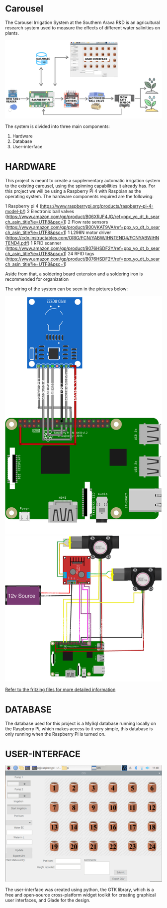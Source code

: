 # Carousel

The Carousel Irrigation System at the Southern Arava R&D is an agricultural research system used to measure the effects of different water salinities on plants.

![Flow chart](/Images/Flow_Chart.png)


The system is divided into three main components:
   1. Hardware 
   2. Database 
   3. User-interface 
   
# HARDWARE

This project is meant to create a supplementary automatic irrigation system to the existing carousel, using the spinning capabilities it already has. For this project we will be using a Raspberry Pi 4 with Raspbian as the operating system. The hardware components required are the following: 

   1 Raspberry pi 4 (https://www.raspberrypi.org/products/raspberry-pi-4-model-b/)
   2  Electronic ball valves (https://www.amazon.com/gp/product/B06XRJF4JG/ref=ppx_yo_dt_b_search_asin_title?ie=UTF8&psc=1)
   2 Flow rate sensors (https://www.amazon.com/gp/product/B00VKAT9VA/ref=ppx_yo_dt_b_search_asin_title?ie=UTF8&psc=1)
   1 L298N motor driver (https://cdn.instructables.com/ORIG/FCN/YABW/IHNTEND4/FCNYABWIHNTEND4.pdf)
   1 RFID scanner (https://www.amazon.com/gp/product/B076HSDF2Y/ref=ppx_yo_dt_b_search_asin_title?ie=UTF8&psc=1)
   24 RFID tags (https://www.amazon.com/gp/product/B076HSDF2Y/ref=ppx_yo_dt_b_search_asin_title?ie=UTF8&psc=1)

Aside from that, a soldering board extension and a soldering iron is recommended for organization

The wiring of the system can be seen in the pictures below:

![Wiring Diagram of the RFID scanner](/Images/Carousel_Wiring_diagram_RFID.png)
![Wiring Diagram of the Flowrate sensors and ball valves](/Images/diagram.png) 


[Refer to the fritzing files for more detailed information]( /Carousel_Wiring_diagram.fzz)


# DATABASE

The database used for this project is a MySql database running locally on the Raspberry Pi, which makes access to it very simple, this database is only running when the Raspberry Pi is turned on.

# USER-INTERFACE


![UI](/Images/UI_ITERATION.png) 

The user-interface was created using python, the GTK library, which is a free and open-source cross-platform widget toolkit for creating graphical user interfaces, and Glade for the design.
